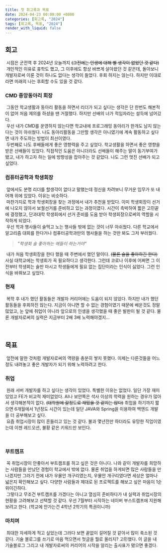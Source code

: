 ```yaml
---
title: 첫 회고록과 목표
date: 2024-04-23 00:00:00 +0800
categories: [회고록, "2024"]
tags: [회고록, 목표, "2024"]
render_with_liquid: false
---
```


## __회고__

&nbsp;시점은 군전역 후 2024년 오늘까지 ~~(그전에는 인생에 대해 별 생각이 없었던 것 같다)~~ <br>
&nbsp;개인적인 이유로 휴학도 했고, 그 이후에도 항상 바쁘게 살아왔던 것 같은데, 돌아보니 개발자로써 이룬 것이 하나도 없다는 생각이 들었다. 후회 하지는 않는다. 하지만 이대로라면 미래의 나는 후회할 수도 있을 것 같다.
<br>

### CMD 중앙동아리 회장
&nbsp;그동안 학교생활과 동아리 활동을 하면서 리더가 되고 싶다는 생각은 단 한번도 해본적이 없어 처음 제의를 하셨을 땐 거절했다. 하지만 선배의 너가 적임자라는 설득에 넘어갔다.<br>
&nbsp;우선 내가 CMD를 운영하지 않는다면 학교내에 프로그래밍 동아리가 한개도 남지 않는다는 것이 아쉬웠다. 나도 동아리활동을 그만할 생각은 아니였기에 계속 활동하고 싶다면 내가 주도하는 방법이 최선이였다.<br>
&nbsp;두번째로 나도 후배들에게 좋은 영향력을 주고 싶었다. 학교생활을 하면서 좋은 영향을 받은 선배들이 있었다. 직접적인 도움은 아니더라도 선배들이 해주는 말이 동기부여가 됐고, 내가 하고자 하는 일에 방향성을 잡아주는 것 같았다. 나도 그런 멋진 선배가 되고 싶었다.<br>

### 컴퓨터공학과 학생회장
&nbsp;앞에서도 분명 리더를 할생각이 없다고 말했는데 정신을 차려보니 무거운 임무가 또 내 어깨 위에 있었다. 이유는 비슷하다.<br>
&nbsp;마찬가지로 학과 학생회장을 찾는 과정에서 내가 추천을 받았다. 이미 학생회장이 선거에 나오지 않아서 보궐선거를 준비하고 있는 과정이였다. 시간이 촉박하여 짧은 고민끝에 결정했고, 단과대학 학생회에서 선거 준비를 도움 받아 학생회장으로써의 역할을 시작하게 되었다.<br>
&nbsp;우선 학과 행사들이 술먹고 노는 행사들 밖에 없는 것이 너무 아쉬웠다. 다른 학교에서 알고리즘 대회를 한다거나 컴퓨터공학과만의 행사들을 하는 것만 봐도 그저 부러웠다.

>  _"학생회 술 좋아하는 애들이 하는거야"_

&nbsp;내가 처음 학생회장을 한다 했을 때 주변에서 했던 말이다. ~~(물론 술을 좋아하긴 한다)~~ 사실 대학교에는 학생회가 꼭 필요하다고 생각한다. 그런데 코로나 이후에 어쩌면 그 이전부터 학생회는 술만 마시고 학생들에게 필요 없는 집단이라는 인식이 싫었다. 그런 인식을 바꿔보고 싶었다.
<br>

### 현재
&nbsp;복학 후 내가 했던 활동들은 개발자 커리어에는 도움이 되지 않았다. 하지만 내가 했던 활동들을 후회하진 않는다. 지금이 아니면 할 수 없는 경험이였기 때문에 배운것도 정말 많았고, 눈 앞에 취업이 아니라 앞으로의 인생을 생각했을 때 좋은 발판이 될 것 같다. 물론 개발자로써의 실력은 지금부터 2배 3배 노력해야겠지...
<br><br><br>

## __목표__
&nbsp;앞전에 말한 것처럼 개발자로써의 역량을 충분히 쌓지 못했다. 이제는 다른것들을 어느정도 내려놓고 좋은 개발자가 되기 위해 노력하려고 한다.
<br>

### 취업
&nbsp;원래 서버 개발자를 하고 싶다는 생각이 있었다. 특별한 이유는 없었다. 일단 가장 재미있었고 FE가 비교적 재미없었다. AI나 보안쪽은 석사 이상의 학력을 원하는 경우가 많아서 생각해본적이 없다. ~~(대학원에 갈정도로 재밌을 것 같지는 않다)~~ 취업을 하기까지 짧으면 6개월에서 1년정도 시간이 있는데 일단 JAVA와 Spring을 이용하여 백엔드 개발을 더 공부해보고 싶다.<br>
&nbsp;요즘 취업시장이 많이 흔들리고 있는 것 같다. 불과 몇년전만 하더라도 유망한 직업이였는데 이젠 레드오션, 불황 같은 키워드만 보인다.

<br>

### 부트캠프
&nbsp;꼭 취업시장이 안좋아서 부트캠프를 하고 싶은 것은 아니다. 나와 같이 개발자를 희망하는 사람들을 만났던 경험이 학교에서 밖에 없다. 물론 취업을 하게되면 많은 사람들을 만나겠지만 그러기 전에 내가 우물안 개구리였는지, 우물안 개구리였다면 세상은 얼마나 넓은지 확인해보고 싶다. 다양한 사람들과 제대로 된 프로젝트를 해보고 싶은 마음이 1순위이긴하다.<br>
&nbsp;그렇다고 무조건 부트캠프를 가겠다는 아니고 열심히 준비하다가 내 실력과 취업시장의 현황을 고려해보고 선택할 것 같다. 우선 7월부터 시작하는 네이버 부스트캠프에 지원해 보려고 한다. (학교에 안가는건 4학년 2학기의 특권이니까)
<br>


### 마치며
&nbsp;최대한 자세하게 적고 싶었는데 그러다 보면 끝없이 길어질 것 같아서 많이 축소된 것 같다. 기술 블로그를 쓰기로 마음 먹으면서 첫글을 뭘로 올리지? 고민했다. 이 글을 내 기술블로그 그리고 내 개발자로써의 커리어의 시작을 알리는 출사표가 됐으면 좋겠다.